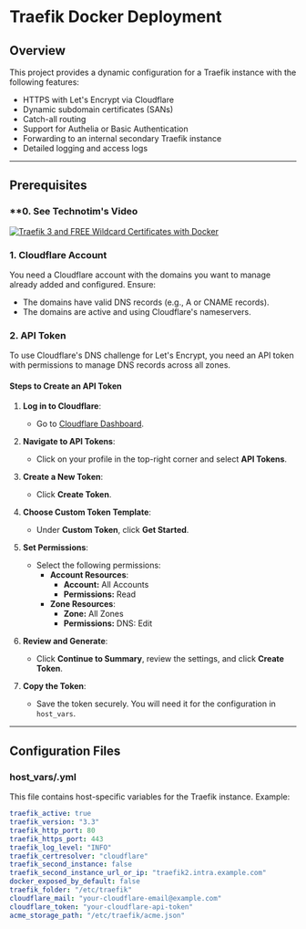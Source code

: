 # Traefik Docker Deployment

## Overview
This project provides a dynamic configuration for a Traefik instance with the following features:
- HTTPS with Let's Encrypt via Cloudflare
- Dynamic subdomain certificates (SANs)
- Catch-all routing
- Support for Authelia or Basic Authentication
- Forwarding to an internal secondary Traefik instance
- Detailed logging and access logs

---

## **Prerequisites**

### **0. See Technotim's Video ###
[![Traefik 3 and FREE Wildcard Certificates with Docker](https://img.youtube.com/vi/n1vOfdz5Nm8/0.jpg)](https://youtu.be/n1vOfdz5Nm8) 

### **1. Cloudflare Account**
You need a Cloudflare account with the domains you want to manage already added and configured. Ensure:
- The domains have valid DNS records (e.g., A or CNAME records).
- The domains are active and using Cloudflare's nameservers.

### **2. API Token**
To use Cloudflare's DNS challenge for Let's Encrypt, you need an API token with permissions to manage DNS records across all zones.

#### **Steps to Create an API Token**
1. **Log in to Cloudflare**:
   - Go to [Cloudflare Dashboard](https://dash.cloudflare.com/).

2. **Navigate to API Tokens**:
   - Click on your profile in the top-right corner and select **API Tokens**.

3. **Create a New Token**:
   - Click **Create Token**.

4. **Choose Custom Token Template**:
   - Under **Custom Token**, click **Get Started**.

5. **Set Permissions**:
   - Select the following permissions:
     - **Account Resources**:
       - **Account:** All Accounts
       - **Permissions:** Read
     - **Zone Resources**:
       - **Zone:** All Zones
       - **Permissions:** DNS: Edit

6. **Review and Generate**:
   - Click **Continue to Summary**, review the settings, and click **Create Token**.

7. **Copy the Token**:
   - Save the token securely. You will need it for the configuration in `host_vars`.

---

## **Configuration Files**

### **host_vars/<hostname>.yml**
This file contains host-specific variables for the Traefik instance. Example:

```yaml
traefik_active: true
traefik_version: "3.3"
traefik_http_port: 80
traefik_https_port: 443
traefik_log_level: "INFO"
traefik_certresolver: "cloudflare"
traefik_second_instance: false
traefik_second_instance_url_or_ip: "traefik2.intra.example.com"
docker_exposed_by_default: false
traefik_folder: "/etc/traefik"
cloudflare_mail: "your-cloudflare-email@example.com"
cloudflare_token: "your-cloudflare-api-token"
acme_storage_path: "/etc/traefik/acme.json"